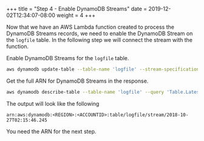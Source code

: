 +++
title = "Step 4 - Enable DynamoDB Streams"
date = 2019-12-02T12:34:07-08:00
weight = 4
+++

Now that we have an AWS Lambda function created to process the DynamoDB Streams records, we need to enable the DynamoDB Stream on the `logfile` table. In the following step we will connect the stream with the function.


Enable DynamoDB Streams for the `logfile` table.
```bash
aws dynamodb update-table --table-name 'logfile' --stream-specification StreamEnabled=true,StreamViewType=NEW_IMAGE
```
Get the full ARN for DynamoDB Streams in the response.
```bash
aws dynamodb describe-table --table-name 'logfile' --query 'Table.LatestStreamArn' --output text
```
The output will look like the following
```
arn:aws:dynamodb:<REGION>:<ACCOUNTID>:table/logfile/stream/2018-10-27T02:15:46.245
```
You need the ARN for the next step.
